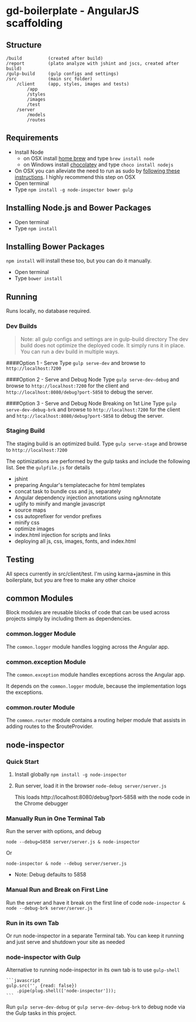 gd-boilerplate - AngularJS scaffolding
========================================


## Structure
    /build          (created after build)
    /report         (plato analyze with jshint and jscs, created after build)
    /gulp-build     (gulp configs and settings)
    /src            (main src folder)
        /client     (app, styles, images and tests)
            /app
            /styles
            /images
            /test
        /server
            /models
            /routes
    
## Requirements

- Install Node
    - on OSX install [home brew](http://brew.sh/) and type `brew install node`
    - on Windows install [chocolatey](https://chocolatey.org/) and type `choco install nodejs`
- On OSX you can alleviate the need to run as sudo by [following these instructions](https://github.com/sindresorhus/guides/blob/master/npm-global-without-sudo.md). I highly recommend this step on OSX
- Open terminal
- Type `npm install -g node-inspector bower gulp`

## Installing Node.js and Bower Packages
- Open terminal
- Type `npm install`

## Installing Bower Packages
`npm install` will install these too, but you can do it manually.
- Open terminal
- Type `bower install`

## Running
Runs locally, no database required.

### Dev Builds
> Note: all gulp configs and settings are in gulp-build directory
The dev build does not optimize the deployed code. It simply runs it in place. You can run a dev build in multiple ways.

####Option 1 - Serve
Type `gulp serve-dev` and browse to `http://localhost:7200`

####Option 2 - Serve and Debug Node
Type `gulp serve-dev-debug` and browse to `http://localhost:7200` for the client and `http://localhost:8080/debug?port-5858` to debug the server.

####Option 3 - Serve and Debug Node Breaking on 1st Line
Type `gulp serve-dev-debug-brk` and browse to `http://localhost:7200` for the client and `http://localhost:8080/debug?port-5858` to debug the server.

### Staging Build
The staging build is an optimized build. Type `gulp serve-stage` and browse to `http://localhost:7200`

The optimizations are performed by the gulp tasks and include the following list. See the `gulpfile.js` for details

- jshint
- preparing Angular's templatecache for html templates
- concat task to bundle css and js, separately
- Angular dependency injection annotations using ngAnnotate
- uglify to minify and mangle javascript
- source maps
- css autoprefixer for vendor prefixes
- minify css
- optimize images
- index.html injection for scripts and links
- deploying all js, css, images, fonts, and index.html

## Testing
All specs currently in src/client/test. I'm using karma+jasmine in this boilerplate, but you are free to make any other choice

## common Modules
Block modules are reusable blocks of code that can be used across projects simply by including them as dependencies.

### common.logger Module
The `common.logger` module handles logging across the Angular app.

### common.exception Module
The `common.exception` module handles exceptions across the Angular app.

It depends on the `common.logger` module, because the implementation logs the exceptions.

### common.router Module
The `common.router` module contains a routing helper module that assists in adding routes to the $routeProvider.

## node-inspector

### Quick Start
1. Install globally
    `npm install -g node-inspector`
    
2. Run server, load it in the browser
    `node-debug server/server.js`
    
    This loads http://localhost:8080/debug?port-5858 with the node code in the Chrome debugger

### Manually Run in One Terminal Tab
Run the server with options, and debug
    
`node --debug=5858 server/server.js & node-inspector`    

Or

`node-inspector & node --debug server/server.js`

 - Note: Debug defaults to 5858

### Manual Run and Break on First Line
Run the server and have it break on the first line of code 
    `node-inspector & node --debug-brk server/server.js`

### Run in its own Tab
Or run node-inspector in a separate Terminal tab. You can keep it running and just serve and shutdown your site as needed

### node-inspector with Gulp
Alternative to running node-inspector in its own tab is to use `gulp-shell`

    ```javascript
    gulp.src('', {read: false})
        .pipe(plug.shell(['node-inspector']));
    ```

Run `gulp serve-dev-debug` or `gulp serve-dev-debug-brk` to debug node via the Gulp tasks in this project.

